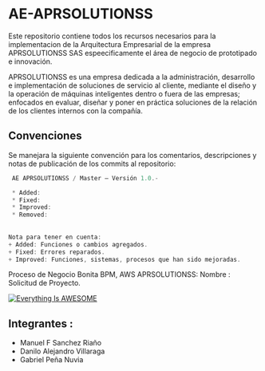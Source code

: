 # AE-APRSOLUTIONSS
Este repositorio contiene todos los recursos necesarios para la implementacion de la Arquitectura Empresarial de la empresa APRSOLUTIONSS SAS espeecificamente el área de negocio de prototipado e innovación.

APRSOLUTIONSS es una empresa dedicada a la administración, desarrollo e implementación de soluciones de servicio al cliente, mediante el diseño y la operación de máquinas inteligentes dentro o fuera de las empresas; enfocados en evaluar, diseñar y poner en práctica soluciones de la relación de los clientes internos con la compañía.


Convenciones
------------------------------------------------------
Se manejara la siguiente convención para los comentarios, descripciones y notas de publicación de los commits al repositorio:
```javascript
 AE APRSOLUTIONSS / Master – Versión 1.0.-

 * Added: 
 * Fixed: 
 * Improved: 
 * Removed: 
 
 
Nota para tener en cuenta:
+ Added: Funciones o cambios agregados.
+ Fixed: Errores reparados.
+ Improved: Funciones, sistemas, procesos que han sido mejoradas.
```
Proceso de Negocio Bonita BPM, AWS APRSOLUTIONSS:
Nombre : Solicitud de Proyecto.

[![Everything Is AWESOME](http://aprsolution.com.co/web/wp-content/themes/moneyrich/images/slides/3.jpg)](https://www.youtube.com/watch?v=bPOQvheg1ts "Everything Is AWESOME")

Integrantes : 
-------------------------------------
  + Manuel F Sanchez Riaño
  + Danilo Alejandro Villaraga
  + Gabriel Peña Nuvia
